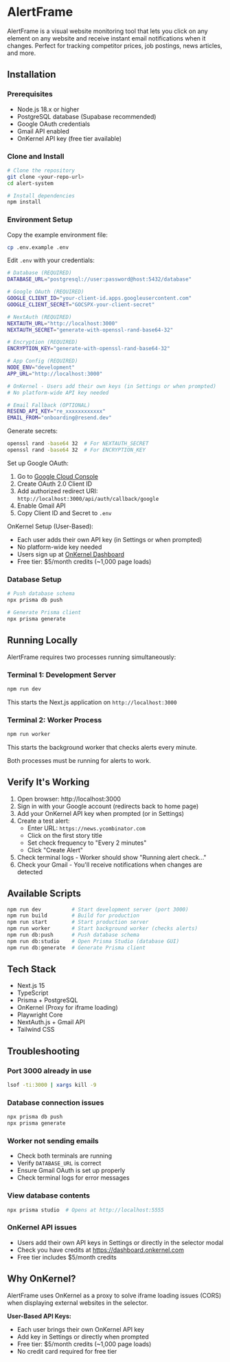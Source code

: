 # AlertFrame

AlertFrame is a visual website monitoring tool that lets you click on any element on any website and receive instant email notifications when it changes. Perfect for tracking competitor prices, job postings, news articles, and more.

## Installation

### Prerequisites

- Node.js 18.x or higher
- PostgreSQL database (Supabase recommended)
- Google OAuth credentials
- Gmail API enabled
- OnKernel API key (free tier available)

### Clone and Install

```bash
# Clone the repository
git clone <your-repo-url>
cd alert-system

# Install dependencies
npm install
```

### Environment Setup

Copy the example environment file:

```bash
cp .env.example .env
```

Edit `.env` with your credentials:

```bash
# Database (REQUIRED)
DATABASE_URL="postgresql://user:password@host:5432/database"

# Google OAuth (REQUIRED)
GOOGLE_CLIENT_ID="your-client-id.apps.googleusercontent.com"
GOOGLE_CLIENT_SECRET="GOCSPX-your-client-secret"

# NextAuth (REQUIRED)
NEXTAUTH_URL="http://localhost:3000"
NEXTAUTH_SECRET="generate-with-openssl-rand-base64-32"

# Encryption (REQUIRED)
ENCRYPTION_KEY="generate-with-openssl-rand-base64-32"

# App Config (REQUIRED)
NODE_ENV="development"
APP_URL="http://localhost:3000"

# OnKernel - Users add their own keys (in Settings or when prompted)
# No platform-wide API key needed

# Email Fallback (OPTIONAL)
RESEND_API_KEY="re_xxxxxxxxxxxx"
EMAIL_FROM="onboarding@resend.dev"
```

Generate secrets:
```bash
openssl rand -base64 32  # For NEXTAUTH_SECRET
openssl rand -base64 32  # For ENCRYPTION_KEY
```

Set up Google OAuth:
1. Go to [Google Cloud Console](https://console.cloud.google.com/apis/credentials)
2. Create OAuth 2.0 Client ID
3. Add authorized redirect URI: `http://localhost:3000/api/auth/callback/google`
4. Enable Gmail API
5. Copy Client ID and Secret to `.env`

OnKernel Setup (User-Based):
- Each user adds their own API key (in Settings or when prompted)
- No platform-wide key needed
- Users sign up at [OnKernel Dashboard](https://dashboard.onkernel.com)
- Free tier: $5/month credits (~1,000 page loads)

### Database Setup

```bash
# Push database schema
npx prisma db push

# Generate Prisma client
npx prisma generate
```

## Running Locally

AlertFrame requires two processes running simultaneously:

### Terminal 1: Development Server

```bash
npm run dev
```

This starts the Next.js application on `http://localhost:3000`

### Terminal 2: Worker Process

```bash
npm run worker
```

This starts the background worker that checks alerts every minute.

Both processes must be running for alerts to work.

## Verify It's Working

1. Open browser: http://localhost:3000
2. Sign in with your Google account (redirects back to home page)
3. Add your OnKernel API key when prompted (or in Settings)
4. Create a test alert:
   - Enter URL: `https://news.ycombinator.com`
   - Click on the first story title
   - Set check frequency to "Every 2 minutes"
   - Click "Create Alert"
5. Check terminal logs - Worker should show "Running alert check..."
6. Check your Gmail - You'll receive notifications when changes are detected

## Available Scripts

```bash
npm run dev          # Start development server (port 3000)
npm run build        # Build for production
npm run start        # Start production server
npm run worker       # Start background worker (checks alerts)
npm run db:push      # Push database schema
npm run db:studio    # Open Prisma Studio (database GUI)
npm run db:generate  # Generate Prisma client
```

## Tech Stack

- Next.js 15
- TypeScript
- Prisma + PostgreSQL
- OnKernel (Proxy for iframe loading)
- Playwright Core
- NextAuth.js + Gmail API
- Tailwind CSS

## Troubleshooting

### Port 3000 already in use
```bash
lsof -ti:3000 | xargs kill -9
```

### Database connection issues
```bash
npx prisma db push
npx prisma generate
```

### Worker not sending emails
- Check both terminals are running
- Verify `DATABASE_URL` is correct
- Ensure Gmail OAuth is set up properly
- Check terminal logs for error messages

### View database contents
```bash
npx prisma studio  # Opens at http://localhost:5555
```

### OnKernel API issues
- Users add their own API keys in Settings or directly in the selector modal
- Check you have credits at https://dashboard.onkernel.com
- Free tier includes $5/month credits

## Why OnKernel?

AlertFrame uses OnKernel as a proxy to solve iframe loading issues (CORS) when displaying external websites in the selector.

**User-Based API Keys:**
- Each user brings their own OnKernel API key
- Add key in Settings or directly when prompted
- Free tier: $5/month credits (~1,000 page loads)
- No credit card required for free tier

